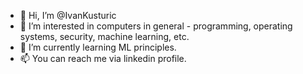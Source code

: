 - 👋 Hi, I’m @IvanKusturic
- 👀 I’m interested in computers in general - programming, operating systems, security, machine learning, etc.
- 🌱 I’m currently learning ML principles.
- 📫 You can reach me via linkedin profile.

<!---
IvanKusturic/IvanKusturic is a ✨ special ✨ repository because its `README.md` (this file) appears on your GitHub profile.
You can click the Preview link to take a look at your changes.
--->
